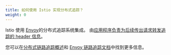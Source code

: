 ```yaml
---
title: 如何使用 Istio 实现分布式追踪？
weight: 0
---
```


Istio 使用 [Envoy](#how-envoy-based-tracing-works)的分布式追踪系统集成。
由[应用程序负责为后续传出请求转发追踪的 header 信息](#istio-copy-headers)。

您可以在[分布式链路追踪概述](/zh/docs/tasks/observability/distributed-tracing/overview/)和
[Envoy 链路追踪文档](https://www.envoyproxy.io/docs/envoy/latest/intro/arch_overview/observability/tracing)中找到更多信息。
